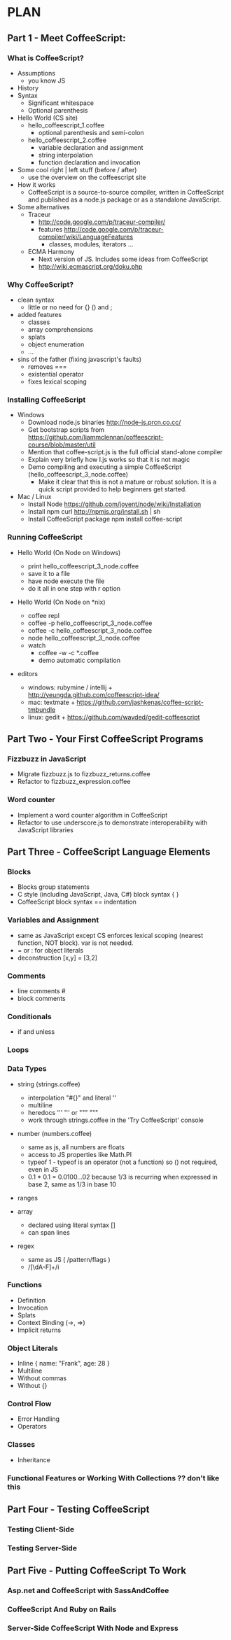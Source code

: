 PLAN
====

Part 1 - Meet CoffeeScript:
---------------------------

### What is CoffeeScript?

* Assumptions
    * you know JS
* History
* Syntax
    * Significant whitespace
    * Optional parenthesis
* Hello World (CS site)
    * hello_coffeescript_1.coffee 
	    * optional parenthesis and semi-colon
    * hello_coffeescript_2.coffee
	    * variable declaration and assignment
		* string interpolation
		* function declaration and invocation
* Some cool right | left stuff (before / after)
    * use the overview on the coffeescript site
* How it works
	* CoffeeScript is a source-to-source compiler, written in CoffeeScript and published as a node.js package or as a standalone JavaScript. 
* Some alternatives
    * Traceur
	    * http://code.google.com/p/traceur-compiler/
		* features http://code.google.com/p/traceur-compiler/wiki/LanguageFeatures
		    * classes, modules, iterators ...
    * ECMA Harmony
	    * Next version of JS. Includes some ideas from CoffeeScript
	    * http://wiki.ecmascript.org/doku.php

### Why CoffeeScript?

* clean syntax
    * little or no need for {} () and ;
* added features
    * classes
	* array comprehensions
	* splats 
	* object enumeration
	* ...
* sins of the father (fixing javascript's faults)
    * removes ===
	* existential operator
	* fixes lexical scoping

### Installing CoffeeScript

* Windows
    * Download node.js binaries http://node-js.prcn.co.cc/
	* Get bootstrap scripts from https://github.com/liammclennan/coffeescript-course/blob/master/util
	* Mention that coffee-script.js is the full official stand-alone compiler
	* Explain very briefly how l.js works so that it is not magic
	* Demo compiling and executing a simple CoffeeScript (hello_coffeescript_3_node.coffee)
		* Make it clear that this is not a mature or robust solution. It is a quick script provided to help beginners get started.		
* Mac / Linux
	* Install Node https://github.com/joyent/node/wiki/Installation
	* Install npm curl http://npmjs.org/install.sh | sh
	* Install CoffeeScript package npm install coffee-script		

### Running CoffeeScript

* Hello World (On Node on Windows)
	* print hello_coffeescript_3_node.coffee
	* save it to a file
	* have node execute the file
	* do it all in one step with r option
* Hello World (On Node on *nix)
	* coffee repl
	* coffee -p hello_coffeescript_3_node.coffee
	* coffee -c hello_coffeescript_3_node.coffee
	* node hello_coffeescript_3_node.coffee
	* watch
		* coffee -w -c *.coffee
		* demo automatic compilation
	
* editors
    * windows: rubymine / intellij + http://yeungda.github.com/coffeescript-idea/
    * mac: textmate + https://github.com/jashkenas/coffee-script-tmbundle
    * linux: gedit + https://github.com/wavded/gedit-coffeescript

Part Two - Your First CoffeeScript Programs
-------------------------------------------

### Fizzbuzz in JavaScript

* Migrate fizzbuzz.js to fizzbuzz_returns.coffee
* Refactor to fizzbuzz_expression.coffee

### Word counter

* Implement a word counter algorithm in CoffeeScript
* Refactor to use underscore.js to demonstrate interoperability with JavaScript libraries


Part Three - CoffeeScript Language Elements
-----------------------------------

### Blocks

* Blocks group statements
* C style (including JavaScript, Java, C#) block syntax { }
* CoffeeScript block syntax == indentation

### Variables and Assignment

* same as JavaScript except CS enforces lexical scoping (nearest function, NOT block). var is not needed.
* = or : for object literals
* deconstruction [x,y] = [3,2]

### Comments

* line comments #
* block comments

### Conditionals

* if and unless

### Loops



  ###

  ###

### Data Types

* string (strings.coffee)
  * interpolation "#{}" and literal ''
  * multiline
  * heredocs   '''    ''' or """   """
  * work through strings.coffee in the 'Try CoffeeScript' console

* number (numbers.coffee)
  * same as js, all numbers are floats
  * access to JS properties like Math.PI 
  * typeof 1 - typeof is an operator (not a function) so () not required, even in JS
  * 0.1 * 0.1 = 0.0100...02 because 1/3 is recurring when expressed in base 2, same as 1/3 in base 10
  
* ranges
  
* array
  * declared using literal syntax [] 
  * can span lines

* regex
  * same as JS ( /pattern/flags )
  * /[\dA-F]+/i

### Functions

* Definition
* Invocation
* Splats
* Context Binding (->, =>)
* Implicit returns

### Object Literals

* Inline { name: "Frank", age: 28 }
* Multiline
* Without commas
* Without {}

### Control Flow
* Error Handling
* Operators

### Classes
* Inheritance

### Functional Features or Working With Collections ?? don't like this

Part Four - Testing CoffeeScript
--------------------------------

### Testing Client-Side

### Testing Server-Side

Part Five - Putting CoffeeScript To Work
----------------------------------------

### Asp.net and CoffeeScript with SassAndCoffee

### CoffeeScript And Ruby on Rails

### Server-Side CoffeeScript With Node and Express


